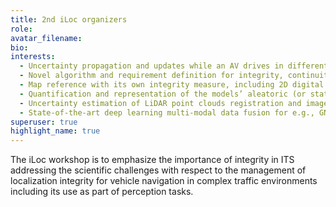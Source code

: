 ```yaml
---
title: 2nd iLoc organizers
role: 
avatar_filename: 
bio: 
interests:
  - Uncertainty propagation and updates while an AV drives in different environments. 
  - Novel algorithm and requirement definition for integrity, continuity, availability, and accuracy evaluation for intelligent transportation 
  - Map reference with its own integrity measure, including 2D digital map, high-definition map, 3D map/3D city model, even more precise survey map with both dynamic and static objects. 
  - Quantification and representation of the models’ aleatoric (or statistical) and epistemic (or systematic) uncertainties for both environmental perception and localization. 
  - Uncertainty estimation of LiDAR point clouds registration and imagery data processing in e.g., probabilistic and deep learning-based models. 
  - State-of-the-art deep learning multi-modal data fusion for e.g., GNSS, LiDAR point clouds, images, 3D map localization information with integrity estimation.
superuser: true
highlight_name: true
---
```


The iLoc workshop is to emphasize the importance of integrity in ITS addressing the scientific challenges with respect to the management of localization integrity for vehicle navigation in complex traffic environments including its use as part of perception tasks.
